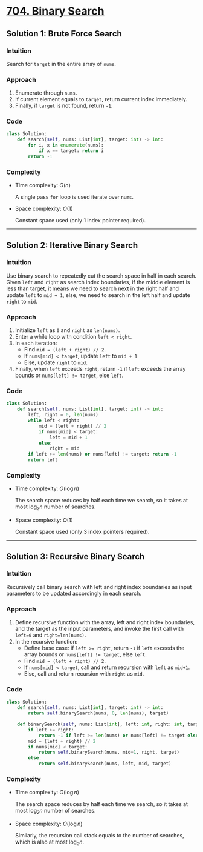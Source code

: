 # [704. Binary Search](https://leetcode.com/problems/binary-search/solutions/4074950/binary-search-python-easy-explanations/)

## Solution 1: Brute Force Search

### Intuition

Search for `target` in the entire array of `nums`.

### Approach

1. Enumerate through `nums`.
1. If current element equals to `target`, return current index immediately.
1. Finally, if `target` is not found, return `-1`.

### Code

```python
class Solution:
    def search(self, nums: List[int], target: int) -> int:
        for i, x in enumerate(nums):
            if x == target: return i
        return -1
```

### Complexity

- Time complexity: $O(n)$

  A single pass `for` loop is used iterate over `nums`.

- Space complexity: $O(1)$

  Constant space used (only 1 index pointer required).

---

## Solution 2: Iterative Binary Search

### Intuition

Use binary search to repeatedly cut the search space in half in each search. Given `left` and `right` as search index boundaries, if the middle element is less than target, it means we need to search next in the right half and update `left` to `mid + 1`, else, we need to search in the left half and update `right` to `mid`.

### Approach

1. Initialize `left` as `0` and `right` as `len(nums)`.
1. Enter a while loop with condition `left < right`.
1. In each iteration:
   - Find `mid = (left + right) // 2`.
   - If `nums[mid] < target`, update `left` to `mid + 1`
   - Else, update `right` to `mid`.
1. Finally, when `left` exceeds `right`, return `-1` if `left` exceeds the array bounds or `nums[left] != target`, else `left`.

### Code

```python
class Solution:
    def search(self, nums: List[int], target: int) -> int:
        left, right = 0, len(nums)
        while left < right:
            mid = (left + right) // 2
            if nums[mid] < target:
                left = mid + 1
            else:
                right = mid
        if left >= len(nums) or nums[left] != target: return -1
        return left
```

### Complexity

- Time complexity: $O(\log n)$

  The search space reduces by half each time we search, so it takes at most $\log_2 n$ number of searches.

- Space complexity: $O(1)$

  Constant space used (only 3 index pointers required).

---

## Solution 3: Recursive Binary Search

### Intuition

Recursively call binary search with left and right index boundaries as input parameters to be updated accordingly in each search.

### Approach

1. Define recursive function with the array, left and right index boundaries, and the target as the input parameters, and invoke the first call with `left=0` and `right=len(nums)`.
1. In the recursive function:
   - Define base case: if `left >= right`, return `-1` if `left` exceeds the array bounds or `nums[left] != target`, else `left`.
   - Find `mid = (left + right) // 2`.
   - If `nums[mid] < target`, call and return recursion with `left` as `mid+1`.
   - Else, call and return recursion with `right` as `mid`.

### Code

```python
class Solution:
    def search(self, nums: List[int], target: int) -> int:
        return self.binarySearch(nums, 0, len(nums), target)

    def binarySearch(self, nums: List[int], left: int, right: int, target: int) -> int:
        if left >= right:
            return -1 if left >= len(nums) or nums[left] != target else left
        mid = (left + right) // 2
        if nums[mid] < target:
            return self.binarySearch(nums, mid+1, right, target)
        else:
            return self.binarySearch(nums, left, mid, target)
```

### Complexity

- Time complexity: $O(\log n)$

  The search space reduces by half each time we search, so it takes at most $\log_2 n$ number of searches.

- Space complexity: $O(\log n)$

  Similarly, the recursion call stack equals to the number of searches, which is also at most $\log_2 n$.
